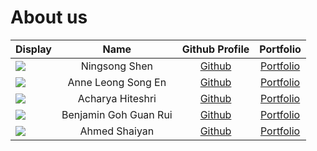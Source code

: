 # About us


| Display                                             |         Name          |                Github Profile                |               Portfolio                |
|-----------------------------------------------------|:---------------------:|:--------------------------------------------:|:--------------------------------------:|
| ![](https://via.placeholder.com/100.png?text=Photo) |     Ningsong Shen     |  [Github](https://github.com/ningsongshen)   | [Portfolio](docs/team/ningsongshen.md) |
| ![](https://via.placeholder.com/100.png?text=Photo) |  Anne Leong Song En   |    [Github](https://github.com/anneleong)    |  [Portfolio](docs/team/anneleong.md)   |
| ![](https://via.placeholder.com/100.png?text=Photo) |   Acharya Hiteshri    | [Github](https://github.com/HiteshriAcharya) | [Portfolio](docs/team/benjoburger.md)  |
| ![](https://avatars.githubusercontent.com/u/90093905?v=4) | Benjamin Goh Guan Rui |   [Github](https://github.com/BenjoBurger)   |   [Portfolio](docs/team/johndoe.md)    |
| ![](https://via.placeholder.com/100.png?text=Photo) |     Ahmed Shaiyan     |  [Github](https://github.com/AhmedShaiyan)   |   [Portfolio](docs/team/johndoe.md)    |


